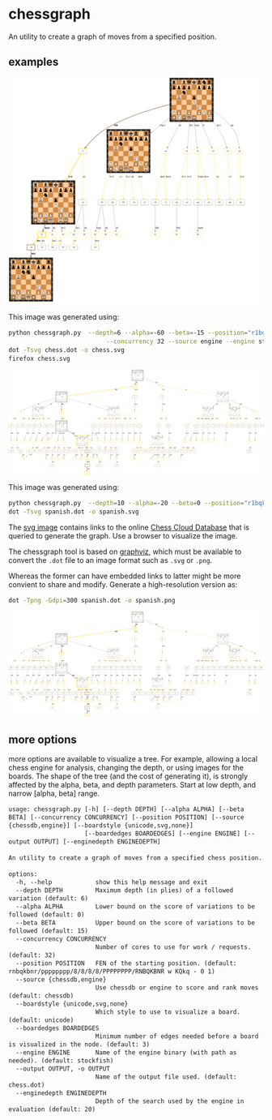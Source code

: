 # chessgraph

An utility to create a graph of moves from a specified position.

## examples

![A screenshot of a graph in the browser](screenshot.png)

This image was generated using:

```bash
python chessgraph.py  --depth=6 --alpha=-60 --beta=-15 --position="r1bqkbnr/pppp1ppp/2n5/1B2p3/4P3/5N2/PPPP1PPP/RNBQK2R b KQkq - 3 3"\
                           --concurrency 32 --source engine --engine stockfish --enginedepth 22 --boardstyle svg
dot -Tsvg chess.dot -o chess.svg
firefox chess.svg

```

![Spanish](spanish.svg)

This image was generated using:

```bash
python chessgraph.py  --depth=10 --alpha=-20 --beta=0 --position="r1bqkbnr/pppp1ppp/2n5/1B2p3/4P3/5N2/PPPP1PPP/RNBQK2R b KQkq - 3 3" --output spanish.dot
dot -Tsvg spanish.dot -o spanish.svg
```

The [svg image](https://github.com/vondele/chessgraph/raw/main/spanish.svg) contains links
to the online [Chess Cloud Database](https://chessdb.cn/queryc_en/) that is queried to generate the graph. 
Use a browser to visualize the image.

The chessgraph tool is based on [graphviz](https://graphviz.org/), which must be available to convert the `.dot` file to an image format such as `.svg` or `.png`.

Whereas the former can have embedded links to latter might be more convient to share and modify. Generate a high-resolution version as:

```bash
dot -Tpng -Gdpi=300 spanish.dot -o spanish.png
```

![Spanish](spanish.png)

## more options

more options are available to visualize a tree. For example, allowing a local chess engine for analysis, changing the depth, or using images for the boards. The shape of the tree (and the cost of generating it), is strongly affected by the alpha, beta, and depth parameters. Start at low depth, and narrow [alpha, beta] range.

```
usage: chessgraph.py [-h] [--depth DEPTH] [--alpha ALPHA] [--beta BETA] [--concurrency CONCURRENCY] [--position POSITION] [--source {chessdb,engine}] [--boardstyle {unicode,svg,none}]
                     [--boardedges BOARDEDGES] [--engine ENGINE] [--output OUTPUT] [--enginedepth ENGINEDEPTH]

An utility to create a graph of moves from a specified chess position.

options:
  -h, --help            show this help message and exit
  --depth DEPTH         Maximum depth (in plies) of a followed variation (default: 6)
  --alpha ALPHA         Lower bound on the score of variations to be followed (default: 0)
  --beta BETA           Upper bound on the score of variations to be followed (default: 15)
  --concurrency CONCURRENCY
                        Number of cores to use for work / requests. (default: 32)
  --position POSITION   FEN of the starting position. (default: rnbqkbnr/pppppppp/8/8/8/8/PPPPPPPP/RNBQKBNR w KQkq - 0 1)
  --source {chessdb,engine}
                        Use chessdb or engine to score and rank moves (default: chessdb)
  --boardstyle {unicode,svg,none}
                        Which style to use to visualize a board. (default: unicode)
  --boardedges BOARDEDGES
                        Minimum number of edges needed before a board is visualized in the node. (default: 3)
  --engine ENGINE       Name of the engine binary (with path as needed). (default: stockfish)
  --output OUTPUT, -o OUTPUT
                        Name of the output file used. (default: chess.dot)
  --enginedepth ENGINEDEPTH
                        Depth of the search used by the engine in evaluation (default: 20)

```
